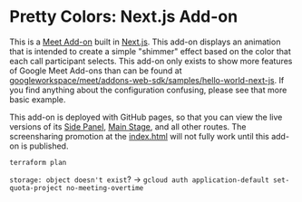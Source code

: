 # Pretty Colors: Next.js Add-on

This is a [Meet Add-on](https://developers.google.com/meet/add-ons/guides/overview) built in [Next.js](https://nextjs.org/). This add-on displays an animation that is intended to create a simple "shimmer" effect based on the color that each call participant selects. This add-on only exists to show more features of Google Meet Add-ons than can be found at [googleworkspace/meet/addons-web-sdk/samples/hello-world-next-js](https://github.com/googleworkspace/meet/tree/main/addons-web-sdk/samples/hello-world-next-js). If you find anything about the configuration confusing, please see that more basic example.

This add-on is deployed with GitHub pages, so that you can view the live versions of its [Side Panel](https://googleworkspace.github.io/meet/animation-next-js/sidepanel), [Main Stage](https://googleworkspace.github.io/meet/animation-next-js/mainstage), and all other routes. The screensharing promotion at the [index.html](https://googleworkspace.github.io/meet/animation-next-js/) will not fully work until this add-on is published.


`terraform plan`

`storage: object doesn't exist`? -> `gcloud auth application-default set-quota-project no-meeting-overtime`